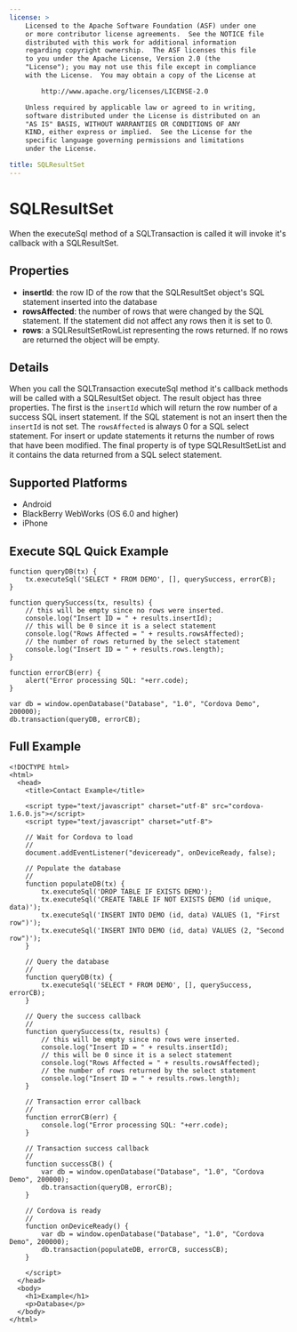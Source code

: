 ```yaml
---
license: >
    Licensed to the Apache Software Foundation (ASF) under one
    or more contributor license agreements.  See the NOTICE file
    distributed with this work for additional information
    regarding copyright ownership.  The ASF licenses this file
    to you under the Apache License, Version 2.0 (the
    "License"); you may not use this file except in compliance
    with the License.  You may obtain a copy of the License at

        http://www.apache.org/licenses/LICENSE-2.0

    Unless required by applicable law or agreed to in writing,
    software distributed under the License is distributed on an
    "AS IS" BASIS, WITHOUT WARRANTIES OR CONDITIONS OF ANY
    KIND, either express or implied.  See the License for the
    specific language governing permissions and limitations
    under the License.

title: SQLResultSet
---
```


SQLResultSet
=======

When the executeSql method of a SQLTransaction is called it will invoke it's callback with a SQLResultSet.

Properties
-------

- __insertId__: the row ID of the row that the SQLResultSet object's SQL statement inserted into the database
- __rowsAffected__: the number of rows that were changed by the SQL statement.  If the statement did not affect any rows then it is set to 0. 
- __rows__: a SQLResultSetRowList representing the rows returned.  If no rows are returned the object will be empty.

Details
-------

When you call the SQLTransaction executeSql method it's callback methods will be called with a SQLResultSet object.  The result object has three properties.  The first is the `insertId` which will return the row number of a success SQL insert statement.  If the SQL statement is not an insert then the `insertId` is not set.  The `rowsAffected` is always 0 for a SQL select statement.  For insert or update statements it returns the number of rows that have been modified.  The final property is of type SQLResultSetList and it contains the data returned from a SQL select statement.

Supported Platforms
-------------------

- Android
- BlackBerry WebWorks (OS 6.0 and higher)
- iPhone

Execute SQL Quick Example
------------------

	function queryDB(tx) {
		tx.executeSql('SELECT * FROM DEMO', [], querySuccess, errorCB);
	}

	function querySuccess(tx, results) {
		// this will be empty since no rows were inserted.
		console.log("Insert ID = " + results.insertId);
		// this will be 0 since it is a select statement
		console.log("Rows Affected = " + results.rowsAffected);
		// the number of rows returned by the select statement
		console.log("Insert ID = " + results.rows.length);
	}
	
	function errorCB(err) {
		alert("Error processing SQL: "+err.code);
	}
	
	var db = window.openDatabase("Database", "1.0", "Cordova Demo", 200000);
	db.transaction(queryDB, errorCB);

Full Example
------------

    <!DOCTYPE html>
    <html>
      <head>
        <title>Contact Example</title>

        <script type="text/javascript" charset="utf-8" src="cordova-1.6.0.js"></script>
        <script type="text/javascript" charset="utf-8">

        // Wait for Cordova to load
        //
        document.addEventListener("deviceready", onDeviceReady, false);

		// Populate the database 
		//
		function populateDB(tx) {
			tx.executeSql('DROP TABLE IF EXISTS DEMO');
			tx.executeSql('CREATE TABLE IF NOT EXISTS DEMO (id unique, data)');
			tx.executeSql('INSERT INTO DEMO (id, data) VALUES (1, "First row")');
			tx.executeSql('INSERT INTO DEMO (id, data) VALUES (2, "Second row")');
		}

		// Query the database
		//
		function queryDB(tx) {
			tx.executeSql('SELECT * FROM DEMO', [], querySuccess, errorCB);
		}

		// Query the success callback
		//
		function querySuccess(tx, results) {
			// this will be empty since no rows were inserted.
			console.log("Insert ID = " + results.insertId);
			// this will be 0 since it is a select statement
			console.log("Rows Affected = " + results.rowsAffected);
			// the number of rows returned by the select statement
			console.log("Insert ID = " + results.rows.length);
		}

		// Transaction error callback
		//
		function errorCB(err) {
			console.log("Error processing SQL: "+err.code);
		}

		// Transaction success callback
		//
		function successCB() {
			var db = window.openDatabase("Database", "1.0", "Cordova Demo", 200000);
			db.transaction(queryDB, errorCB);
		}

		// Cordova is ready
		//
		function onDeviceReady() {
			var db = window.openDatabase("Database", "1.0", "Cordova Demo", 200000);
			db.transaction(populateDB, errorCB, successCB);
		}
	
        </script>
      </head>
      <body>
        <h1>Example</h1>
        <p>Database</p>
      </body>
    </html>
